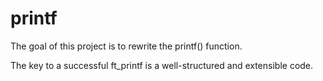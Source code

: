# printf
The goal of this project is to rewrite the printf() function.

The key to a successful ft_printf is a well-structured and extensible code.